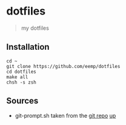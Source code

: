 # dotfiles

> my dotfiles

## Installation

```
cd ~
git clone https://github.com/eemp/dotfiles
cd dotfiles
make all
chsh -s zsh
```

## Sources

* git-prompt.sh taken from the
[git repo](https://raw.githubusercontent.com/git/git/master/contrib/completion/git-prompt.sh)
[up](https://raw.githubusercontent.com/shannonmoeller/up/master/up.sh)

